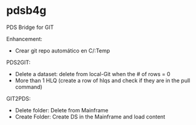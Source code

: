 # pdsb4g
PDS Bridge for GIT

Enhancement:
- Crear git repo automático en C/:Temp

PDS2GIT: 
- Delete a dataset: delete from local-Git when the # of rows = 0
- More than 1 HLQ (create a row of hlqs and check if they are in the pull command)

GIT2PDS:
- Delete folder: Delete from Mainframe
- Create Folder: Create DS in the Mainframe and load content